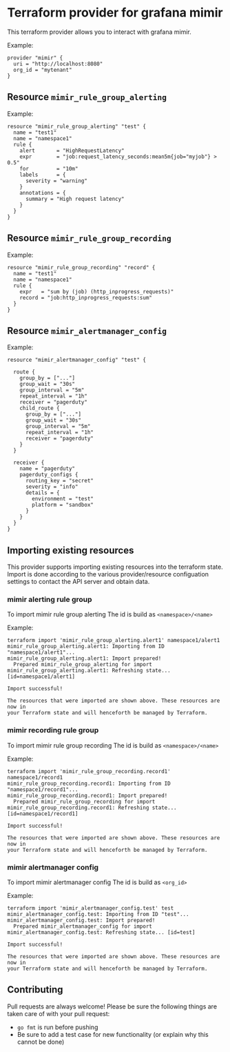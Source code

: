 # Terraform provider for grafana mimir

This terraform provider allows you to interact with grafana mimir.

Example:

```
provider "mimir" {
  uri = "http://localhost:8080"
  org_id = "mytenant"
}
```

## Resource `mimir_rule_group_alerting`

Example:

```
resource "mimir_rule_group_alerting" "test" {
  name = "test1"
  name = "namespace1"
  rule {
    alert       = "HighRequestLatency"
    expr        = "job:request_latency_seconds:mean5m{job="myjob"} > 0.5"
    for         = "10m"
    labels      = {
      severity = "warning"
    }
    annotations = {
      summary = "High request latency"
    }
  }
}
```

## Resource `mimir_rule_group_recording`

Example:

```
resource "mimir_rule_group_recording" "record" {
  name = "test1"
  name = "namespace1"
  rule {
    expr   = "sum by (job) (http_inprogress_requests)"
    record = "job:http_inprogress_requests:sum"
  }
}
```

## Resource `mimir_alertmanager_config`

Example:

```
resource "mimir_alertmanager_config" "test" {

  route {
    group_by = ["..."]
    group_wait = "30s"
    group_interval = "5m"
    repeat_interval = "1h"
    receiver = "pagerduty"
    child_route {
      group_by = ["..."]
      group_wait = "30s"
      group_interval = "5m"
      repeat_interval = "1h"
      receiver = "pagerduty"
    }
  }

  receiver {
    name = "pagerduty"
    pagerduty_configs {
      routing_key = "secret"
      severity = "info"
      details = {
        environment = "test"
        platform = "sandbox"
      }
    }
  }
}
```

## Importing existing resources
This provider supports importing existing resources into the terraform state. Import is done according to the various provider/resource configuation settings to contact the API server and obtain data.

### mimir alerting rule group

To import mimir rule group alerting
The id is build as `<namespace>/<name>`

Example:

```
terraform import 'mimir_rule_group_alerting.alert1' namespace1/alert1
mimir_rule_group_alerting.alert1: Importing from ID "namespace1/alert1"...
mimir_rule_group_alerting.alert1: Import prepared!
  Prepared mimir_rule_group_alerting for import
mimir_rule_group_alerting.alert1: Refreshing state... [id=namespace1/alert1]

Import successful!

The resources that were imported are shown above. These resources are now in
your Terraform state and will henceforth be managed by Terraform.

```

### mimir recording rule group

To import mimir rule group recording
The id is build as `<namespace>/<name>`

Example:

```
terraform import 'mimir_rule_group_recording.record1' namespace1/record1
mimir_rule_group_recording.record1: Importing from ID "namespace1/record1"...
mimir_rule_group_recording.record1: Import prepared!
  Prepared mimir_rule_group_recording for import
mimir_rule_group_recording.record1: Refreshing state... [id=namespace1/record1]

Import successful!

The resources that were imported are shown above. These resources are now in
your Terraform state and will henceforth be managed by Terraform.

```

### mimir alertmanager config

To import mimir alertmanager config
The id is build as `<org_id>`

Example:

```
terraform import 'mimir_alertmanager_config.test' test
mimir_alertmanager_config.test: Importing from ID "test"...
mimir_alertmanager_config.test: Import prepared!
  Prepared mimir_alertmanager_config for import
mimir_alertmanager_config.test: Refreshing state... [id=test]

Import successful!

The resources that were imported are shown above. These resources are now in
your Terraform state and will henceforth be managed by Terraform.

```

## Contributing
Pull requests are always welcome! Please be sure the following things are taken care of with your pull request:
* `go fmt` is run before pushing
* Be sure to add a test case for new functionality (or explain why this cannot be done)

